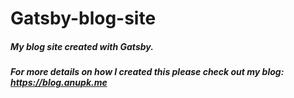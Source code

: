 # Gatsby-blog-site


##### My blog site created with Gatsby.


##### For more details on how I created this please check out my blog: https://blog.anupk.me